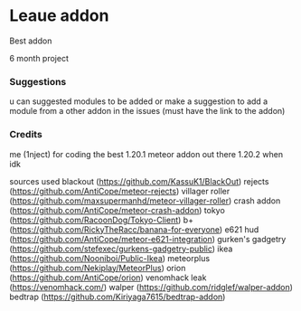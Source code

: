# Leaue addon

Best addon

6 month project

### Suggestions
u can suggested modules to be added or make a suggestion to add a module from a other addon in the issues (must have the link to the addon)

### Credits
me (1nject) for coding the best 1.20.1 meteor addon out there
1.20.2 when idk

sources used
blackout (https://github.com/KassuK1/BlackOut)
rejects (https://github.com/AntiCope/meteor-rejects)
villager roller (https://github.com/maxsupermanhd/meteor-villager-roller)
crash addon (https://github.com/AntiCope/meteor-crash-addon)
tokyo (https://github.com/RacoonDog/Tokyo-Client)
b+ (https://github.com/RickyTheRacc/banana-for-everyone)
e621 hud (https://github.com/AntiCope/meteor-e621-integration)
gurken's gadgetry (https://github.com/stefexec/gurkens-gadgetry-public)
ikea (https://github.com/Nooniboi/Public-Ikea)
meteorplus (https://github.com/Nekiplay/MeteorPlus)
orion (https://github.com/AntiCope/orion)
venomhack leak (https://venomhack.com/)
walper (https://github.com/ridglef/walper-addon)
bedtrap (https://github.com/Kiriyaga7615/bedtrap-addon)

